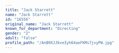 ```yaml
---
title: "Jack Starrett"
name: "Jack Starrett"
id: "16556"
original_name: "Jack Starrett"
known_for_department: "Directing"
gender: "2"
adult: "false"
profile_path: "/AnB9XJJkveIyh64aeFKMs7jvyPW.jpg"
---
```


